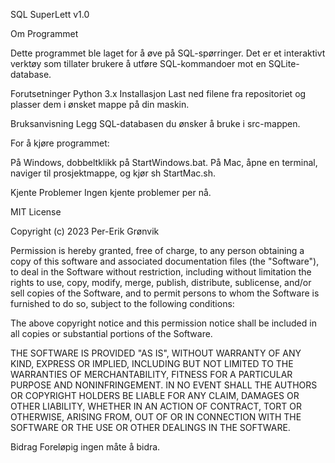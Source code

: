 SQL SuperLett v1.0

Om Programmet

Dette programmet ble laget for å øve på SQL-spørringer. Det er et interaktivt verktøy som tillater brukere å utføre SQL-kommandoer mot en SQLite-database.

Forutsetninger
Python 3.x
Installasjon
Last ned filene fra repositoriet og plasser dem i ønsket mappe på din maskin.

Bruksanvisning
Legg SQL-databasen du ønsker å bruke i src-mappen.

For å kjøre programmet:

På Windows, dobbeltklikk på StartWindows.bat.
På Mac, åpne en terminal, naviger til prosjektmappe, og kjør sh StartMac.sh.

Kjente Problemer
Ingen kjente problemer per nå.

MIT License

Copyright (c) 2023 Per-Erik Grønvik

Permission is hereby granted, free of charge, to any person obtaining a copy
of this software and associated documentation files (the "Software"), to deal
in the Software without restriction, including without limitation the rights
to use, copy, modify, merge, publish, distribute, sublicense, and/or sell
copies of the Software, and to permit persons to whom the Software is
furnished to do so, subject to the following conditions:

The above copyright notice and this permission notice shall be included in all
copies or substantial portions of the Software.

THE SOFTWARE IS PROVIDED "AS IS", WITHOUT WARRANTY OF ANY KIND, EXPRESS OR
IMPLIED, INCLUDING BUT NOT LIMITED TO THE WARRANTIES OF MERCHANTABILITY,
FITNESS FOR A PARTICULAR PURPOSE AND NONINFRINGEMENT. IN NO EVENT SHALL THE
AUTHORS OR COPYRIGHT HOLDERS BE LIABLE FOR ANY CLAIM, DAMAGES OR OTHER
LIABILITY, WHETHER IN AN ACTION OF CONTRACT, TORT OR OTHERWISE, ARISING FROM,
OUT OF OR IN CONNECTION WITH THE SOFTWARE OR THE USE OR OTHER DEALINGS IN THE
SOFTWARE.

Bidrag
Foreløpig ingen måte å bidra.
